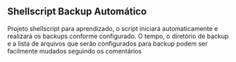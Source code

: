 ## Shellscript Backup Automático

Projeto shellscript para aprendizado, o script iniciará automaticamente e realizará os backups conforme configurado.
O tempo, o diretório de backup e a lista de arquivos que serão configurados para backup podem ser facilmente mudados seguindo os comentários